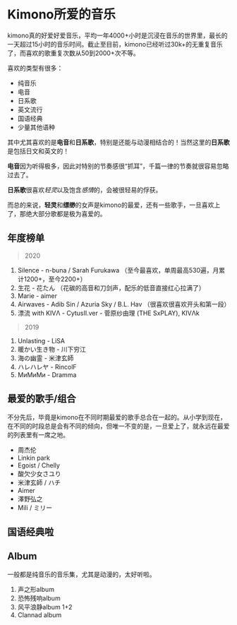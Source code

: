 # Kimono所爱的音乐

kimono真的好爱好爱音乐，平均一年4000+小时是沉浸在音乐的世界里，最长的一天超过15小时的音乐时间。截止至目前，kimono已经听过30k+的无重复音乐了，而喜欢的歌重复次数从50到2000+次不等。

喜欢的类型有很多：

* 纯音乐
* 电音
* 日系歌
* 英文流行
* 国语经典
* 少量其他语种

其中尤其喜欢的是**电音**和**日系歌**，特别是还能与动漫相结合的！当然这里的**日系歌**是包括日文和英文的！

**电音**因为听得极多，因此对特别的节奏感很“抓耳”，千篇一律的节奏就很容易忽略过去了。

**日系歌**很喜欢*轻灵*以及饱含*感情*的，会被很轻易的俘获。

而总的来说，**轻灵**和**缥缈**的女声是kimono的最爱，还有一些歌手，一旦喜欢上了，那绝大部分歌都是极为喜爱的。

## 年度榜单

> 2020

1. Silence - n-buna / Sarah Furukawa （至今最喜欢，单周最高530遍，月累计1200+，至今2200+）
2. 生花 - 花たん （花碳的高音和刀剑声，配乐的低音直接红心拉满了）
3. Marie - aimer
4. Airwaves - Adib Sin / Azuria Sky / B.L. Hav （很喜欢很喜欢开头和第一段）
5. 漂流 with KIVΛ - CytusⅡ.ver - 菅原纱由理 (THE SxPLAY), KIVΛk

> 2019

1. Unlasting - LiSA
2. 暖かい生き物 - 川下穷江
3. 海の幽霊 - 米津玄師
4. ハレハレヤ - RincolF
5. МиМиМи - Dramma

## 最爱的歌手/组合

不分先后，毕竟是kimono在不同时期最爱的歌手总合在一起的。从小学到现在，在不同的时段总是会有不同的倾向，但唯一不变的是，一旦爱上了，就永远在最爱的列表里有一席之地。

* 周杰伦
* Linkin park
* Egoist / Chelly
* 酸欠少女さユり
* 米津玄師 / ハチ
* Aimer
* 澤野弘之
* Mili / ミリー

## 国语经典啦

## Album

一般都是纯音乐的音乐集，尤其是动漫的，太好听啦。

1. 声之形album
2. 恐怖残响album
3. 风平浪静album 1+2
4. Clannad album
